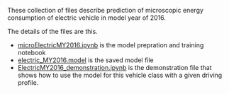 These collection of files describe prediction of microscopic energy consumption of electric vehicle in model year of 2016.

The details of the files are this.

* [microElectricMY2016.ipynb](microElectricMY2016.ipynb) is the model prepration and training notebook
* [electric_MY2016.model](electric_MY2016.model) is the saved model file
* [ElectricMY2016_demonstration.ipynb](ElectricMY2016_demonstration.ipynb) is the demonstration file that shows how to use the model for this vehicle class with a given driving profile.

